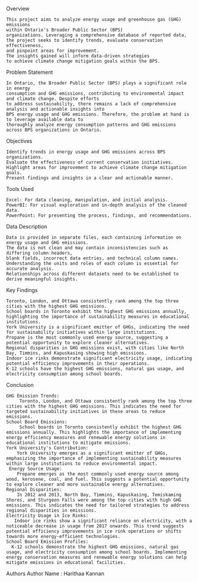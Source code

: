
Overview

    This project aims to analyze energy usage and greenhouse gas (GHG) emissions
    within Ontario's Broader Public Sector (BPS)
    organizations. Leveraging a comprehensive database of reported data, 
    the project seeks to identify trends, evaluate conservation effectiveness, 
    and pinpoint areas for improvement. 
    The insights gained will inform data-driven strategies 
    to achieve climate change mitigation goals within the BPS.

Problem Statement

    In Ontario, the Broader Public Sector (BPS) plays a significant role in energy 
    consumption and GHG emissions, contributing to environmental impact and climate change. Despite efforts
    to address sustainability, there remains a lack of comprehensive analysis and actionable insights into
    BPS energy usage and GHG emissions. Therefore, the problem at hand is to leverage available data to
    thoroughly analyze energy consumption patterns and GHG emissions across BPS organizations in Ontario.

Objectives

    Identify trends in energy usage and GHG emissions across BPS organizations.
    Evaluate the effectiveness of current conservation initiatives.
    Highlight areas for improvement to achieve climate change mitigation goals.
    Present findings and insights in a clear and actionable manner.
Tools Used

    Excel: For data cleaning, manipulation, and initial analysis.
    PowerBI: For visual exploration and in-depth analysis of the cleaned data.
    PowerPoint: For presenting the process, findings, and recommendations.
Data Description

    Data is provided in separate files, each containing information on energy usage and GHG emissions.
    The data is not clean and may contain inconsistencies such as differing column headers, 
    blank fields, incorrect data entries, and technical column names.
    Understanding the units and roles of each column is essential for accurate analysis.
    Relationships across different datasets need to be established to derive meaningful insights.
Key Findings

    Toronto, London, and Ottawa consistently rank among the top three cities with the highest GHG emissions.
    School boards in Toronto exhibit the highest GHG emissions annually, highlighting the importance of sustainability measures in educational institutions.
    York University is a significant emitter of GHGs, indicating the need for sustainability initiatives within large institutions.
    Propane is the most commonly used energy source, suggesting a potential opportunity to explore cleaner alternatives.
    Regional disparities in GHG emissions exist, with cities like North Bay, Timmins, and Kapuskasing showing high emissions.
    Indoor ice rinks demonstrate significant electricity usage, indicating potential efficiency improvements in their operations.
    K-12 schools have the highest GHG emissions, natural gas usage, and electricity consumption among school boards.
Conclusion 

    GHG Emission Trends:        
         Toronto, London, and Ottawa consistently rank among the top three cities with the highest GHG emissions. This indicates the need for targeted sustainability initiatives in these areas to reduce emissions.       
    School Board Emissions: 
         School boards in Toronto consistently exhibit the highest GHG emissions annually. This highlights the importance of implementing energy efficiency measures and renewable energy solutions in educational institutions to mitigate emissions.
    York University's Contribution: 
        York University emerges as a significant emitter of GHGs, emphasizing the importance of implementing sustainability measures within large institutions to reduce environmental impact. 
     Energy Source Usage: 
        Propane emerges as the most commonly used energy source among wood, kerosene, coal, and fuel. This suggests a potential opportunity to explore cleaner and more sustainable energy alternatives.
    Regional Disparities:
        In 2012 and 2013, North Bay, Timmins, Kapuskasing, Temiskaming Shores, and Sturgeon Falls were among the top cities with high GHG emissions. This indicates the need for tailored strategies to address regional disparities in emissions.
    Electricity Usage in Ice Rinks: 
       Indoor ice rinks show a significant reliance on electricity, with a noticeable decrease in usage from 2017 onwards. This trend suggests potential efficiency improvements in ice rink operations or shifts towards more energy-efficient technologies.
    School Board Emission Profiles:
      K-12 schools demonstrate the highest GHG emissions, natural gas usage, and electricity consumption among school boards. Implementing energy conservation measures and renewable energy solutions can help mitigate emissions in educational facilities.
Authors
Author Name : Harithaa Kannan
